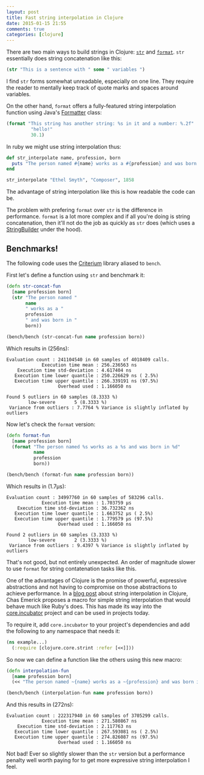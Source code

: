 ```yaml
---
layout: post
title: Fast string interpolation in Clojure
date: 2015-01-15 21:55
comments: true
categories: [clojure]
---
```


There are two main ways to build strings in Clojure: [`str`][str] and
[`format`][format]. `str` essentially does string concatenation like
this:

```clojure
(str "This is a sentence with " some " variables ")
```

I find `str` forms somewhat unreadable, especially on one line. They
require the reader to mentally keep track of quote marks and spaces
around variables.

On the other hand, `format` offers a fully-featured string interpolation
function using Java's [Formatter][] class:

```clojure
(format "This string has another string: %s in it and a number: %.2f"
         "hello!"
         30.1)
```

In ruby we might use string interpolation thus:

```ruby
def str_interpolate name, profession, born
  puts "The person named #{name} works as a #{profession} and was born in #{born}"
end

str_interpolate "Ethel Smyth", "Composer", 1858
```

The advantage of string interpolation like this is how readable the
code can be.

The problem with prefering `format` over `str` is the difference in
performance. `format` is a lot more complex and if all you're doing is
string concatenation, then it'll not do the job as quickly as `str`
does (which uses a [StringBuilder][] under the hood).

## Benchmarks!

The following code uses the [Criterium][] library aliased to `bench`.

First let's define a function using `str` and benchmark it:

```clojure
(defn str-concat-fun
  [name profession born]
  (str "The person named "
       name
       " works as a "
       profession
       " and was born in "
       born))

(bench/bench (str-concat-fun name profession born))
```

Which results in (256ns):

```
Evaluation count : 241104540 in 60 samples of 4018409 calls.
             Execution time mean : 256.236563 ns
    Execution time std-deviation : 4.617404 ns
   Execution time lower quantile : 250.226629 ns ( 2.5%)
   Execution time upper quantile : 266.339191 ns (97.5%)
                   Overhead used : 1.166050 ns

Found 5 outliers in 60 samples (8.3333 %)
        low-severe       5 (8.3333 %)
 Variance from outliers : 7.7764 % Variance is slightly inflated by outliers
```

Now let's check the `format` version:

```clojure
(defn format-fun
  [name profession born]
  (format "The person named %s works as a %s and was born in %d"
          name
          profession
          born))

(bench/bench (format-fun name profession born))
```

Which results in (1.7µs):

```
Evaluation count : 34997760 in 60 samples of 583296 calls.
             Execution time mean : 1.703759 µs
    Execution time std-deviation : 36.732362 ns
   Execution time lower quantile : 1.663752 µs ( 2.5%)
   Execution time upper quantile : 1.779579 µs (97.5%)
                   Overhead used : 1.166050 ns

Found 2 outliers in 60 samples (3.3333 %)
        low-severe       2 (3.3333 %)
 Variance from outliers : 9.4397 % Variance is slightly inflated by outliers
```

That's not good, but not entirely unexpected. An order of magnitude
slower to use `format` for string contatenation tasks like this.

One of the advantages of Clojure is the promise of powerful,
expressive abstractions and not having to compromise on those
abstractions to achieve performance. In a [blog post][chas] about
string interpolation in Clojure, Chas Emerick proposes a macro for
simple string interpolation that would behave much like Ruby's does.
This has made its way into the [core.incubator][] project and can be
used in projects today.

To require it, add `core.incubator` to your project's dependencies and
add the following to any namespace that needs it:

```clojure
(ns example...)
  (:require [clojure.core.strint :refer [<<]]))
```

So now we can define a function like the others using this new macro:

```clojure
(defn interpolation-fun
  [name profession born]
  (<< "The person named ~{name} works as a ~{profession} and was born in ~{born}"))

(bench/bench (interpolation-fun name profession born))
```

And this results in (272ns):

```
Evaluation count : 222317940 in 60 samples of 3705299 calls.
             Execution time mean : 271.580867 ns
    Execution time std-deviation : 2.117763 ns
   Execution time lower quantile : 267.593081 ns ( 2.5%)
   Execution time upper quantile : 274.826087 ns (97.5%)
                   Overhead used : 1.166050 ns
```

Not bad! Ever so slightly slower than the `str` version but a
performance penalty well worth paying for to get more expressive
string interpolation I feel.

[str]: https://clojuredocs.org/clojure.core/str
[format]: https://clojuredocs.org/clojure.core/format
[chas]: http://cemerick.com/2009/12/04/string-interpolation-in-clojure/
[core.incubator]: https://github.com/clojure/core.incubator/
[Formatter]: https://docs.oracle.com/javase/8/docs/api/java/util/Formatter.html
[StringBuilder]: http://docs.oracle.com/javase/8/docs/api/java/lang/StringBuilder.html
[Criterium]: https://github.com/hugoduncan/criterium
